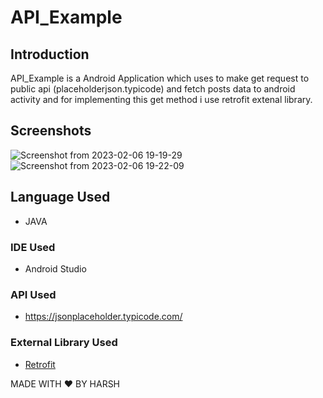 # API_Example


## Introduction

  API_Example is a Android Application which uses to make get request to public api (placeholderjson.typicode) and fetch posts data to android activity and for implementing this get method i use retrofit extenal library.


## Screenshots
  
![Screenshot from 2023-02-06 19-19-29](https://user-images.githubusercontent.com/123725233/216988883-9012fc40-356b-40da-9ea7-1bfbcaa85a5d.png)
![Screenshot from 2023-02-06 19-22-09](https://user-images.githubusercontent.com/123725233/216989234-c605292d-8c22-464b-9fb5-0ce67875a3b4.png)


## Language Used
  - JAVA
  
### IDE Used 
  - Android Studio

### API Used  
  - https://jsonplaceholder.typicode.com/

### External Library Used 
  - [Retrofit](https://square.github.io/retrofit/) 



MADE WITH :heart: BY HARSH
